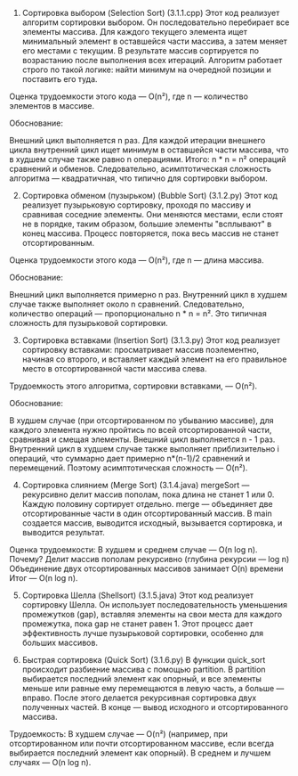 1. Сортировка выбором (Selection Sort)  (3.1.1.cpp)
Этот код реализует алгоритм сортировки выбором. Он последовательно перебирает все элементы массива.
Для каждого текущего элемента ищет минимальный элемент в оставшейся части массива, а затем меняет его местами с текущим. В результате массив сортируется по возрастанию после выполнения всех итераций.
Алгоритм работает строго по такой логике: найти минимум на очередной позиции и поставить его туда.

Оценка трудоемкости этого кода — O(n²), где n — количество элементов в массиве.

Обоснование:

Внешний цикл выполняется n раз.
Для каждой итерации внешнего цикла внутренний цикл ищет минимум в оставшейся части массива, что в худшем случае также равно n операциями.
Итого: n * n = n² операций сравнений и обменов.
Следовательно, асимптотическая сложность алгоритма — квадратичная, что типично для сортировки выбором.

2. Сортировка обменом (пузырьком) (Bubble Sort) (3.1.2.py)
Этот код реализует пузырьковую сортировку, проходя по массиву и сравнивая соседние элементы. 
Они меняются местами, если стоят не в порядке, таким образом, большие элементы "всплывают" в конец массива. 
Процесс повторяется, пока весь массив не станет отсортированным.

Оценка трудоемкости этого кода — O(n²), где n — длина массива.

Обоснование:

Внешний цикл выполняется примерно n раз.
Внутренний цикл в худшем случае также выполняет около n сравнений.
Следовательно, количество операций — пропорционально n * n = n².
Это типичная сложность для пузырьковой сортировки.

3. Сортировка вставками (Insertion Sort) (3.1.3.py)
Этот код реализует сортировку вставками: просматривает массив поэлементно, начиная со второго, и вставляет каждый элемент на его правильное место в отсортированной части массива слева.

Трудоемкость этого алгоритма, сортировки вставками, — O(n²).

Обоснование:

В худшем случае (при отсортированном по убыванию массиве), для каждого элемента нужно пройтись по всей отсортированной части, сравнивая и смещая элементы.
Внешний цикл выполняется n - 1 раз.
Внутренний цикл в худшем случае также выполняет приблизительно i операций, что суммарно дает примерно n*(n-1)/2 сравнений и перемещений.
Поэтому асимптотическая сложность — O(n²).

4. Сортировка слиянием (Merge Sort) (3.1.4.java)
mergeSort — рекурсивно делит массив пополам, пока длина не станет 1 или 0.
Каждую половину сортирует отдельно.
merge — объединяет две отсортированные части в один отсортированный массив.
В main создается массив, выводится исходный, вызывается сортировка, и выводится результат.

Оценка трудоемкости:
В худшем и среднем случае — O(n log n).
Почему?
Делит массив пополам рекурсивно (глубина рекурсии — log n)
Объединение двух отсортированных массивов занимает O(n) времени
Итог — O(n log n).

5. Сортировка Шелла (Shellsort) (3.1.5.java)
Этот код реализует сортировку Шелла. Он использует последовательность уменьшения промежутков (gap), вставляя элементы на свои места для каждого промежутка, пока gap не станет равен 1.
Этот процесс дает эффективность лучше пузырьковой сортировки, особенно для больших массивов.

6. Быстрая сортировка (Quick Sort) (3.1.6.py)
В функции quick_sort происходит разбиение массива с помощью partition.
В partition выбирается последний элемент как опорный, и все элементы меньше или равные ему перемещаются в левую часть, а больше — вправо.
После этого делается рекурсивная сортировка двух полученных частей.
В конце — вывод исходного и отсортированного массива.

Трудоемкость:
В худшем случае — O(n²) (например, при отсортированном или почти отсортированном массиве, если всегда выбирается последний элемент как опорный).
В среднем и лучшем случаях — O(n log n).
